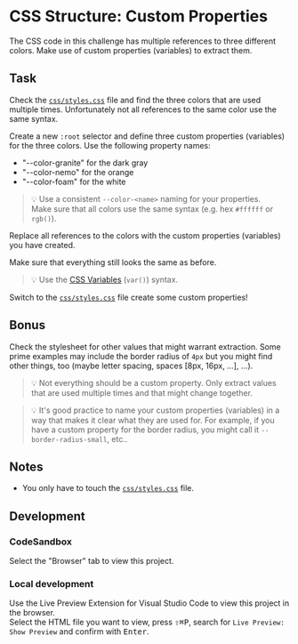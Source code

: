 # CSS Structure: Custom Properties

The CSS code in this challenge has multiple references to three different colors. Make use of custom properties (variables) to extract them.

## Task

Check the [`css/styles.css`](./css/styles.css) file and find the three colors that are used multiple times. Unfortunately not all references to the same color use the same syntax.

Create a new `:root` selector and define three custom properties (variables) for the three colors. Use the following property names:

- "--color-granite" for the dark gray
- "--color-nemo" for the orange
- "--color-foam" for the white

> 💡 Use a consistent `--color-<name>` naming for your properties.  
> Make sure that all colors use the same syntax (e.g. hex `#ffffff` or `rgb()`).

Replace all references to the colors with the custom properties (variables) you have created.

Make sure that everything still looks the same as before.

> 💡 Use the [CSS Variables](https://developer.mozilla.org/en-US/docs/Web/CSS/Using_CSS_custom_properties) (`var()`) syntax.

Switch to the [`css/styles.css`](./css/styles.css) file create some custom properties!

## Bonus

Check the stylesheet for other values that might warrant extraction. Some prime examples may include the border radius of `4px` but you might find other things, too (maybe letter spacing, spaces [8px, 16px, …], …).

> 💡 Not everything should be a custom property. Only extract values that are used multiple times and that might change together.

> 💡 It's good practice to name your custom properties (variables) in a way that makes it clear what they are used for. For example, if you have a custom property for the border radius, you might call it `--border-radius-small`, etc..

## Notes

- You only have to touch the [`css/styles.css`](./css/styles.css) file.

## Development

### CodeSandbox

Select the "Browser" tab to view this project.

### Local development

Use the Live Preview Extension for Visual Studio Code to view this project in the browser.  
Select the HTML file you want to view, press <kbd>⇧</kbd><kbd>⌘</kbd><kbd>P</kbd>, search for `Live Preview: Show Preview` and confirm with <kbd>Enter</kbd>.
